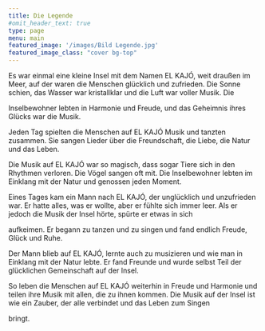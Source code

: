 ```yaml
---
title: Die Legende
#omit_header_text: true
type: page
menu: main
featured_image: '/images/Bild Legende.jpg'
featured_image_class: "cover bg-top"
---
```


Es war einmal eine kleine Insel mit dem Namen EL KAJÓ, weit draußen im Meer, auf der waren die Menschen glücklich und zufrieden. Die Sonne schien, das Wasser war kristallklar und die Luft war voller Musik. Die 

Inselbewohner lebten in Harmonie und Freude, und das Geheimnis ihres Glücks war die Musik.

Jeden Tag spielten die Menschen auf EL KAJÓ Musik und tanzten zusammen. Sie sangen Lieder über die Freundschaft, die Liebe, die Natur und das Leben. 

Die Musik auf EL KAJÓ war so magisch, dass sogar Tiere sich in den Rhythmen verloren. Die Vögel sangen oft mit. Die Inselbewohner lebten im Einklang mit der Natur und genossen jeden Moment.

Eines Tages kam ein Mann nach EL KAJÓ, der unglücklich und unzufrieden war. Er hatte alles, was er wollte, aber er fühlte sich immer leer. Als er jedoch die Musik der Insel hörte, spürte er etwas in sich 

aufkeimen. Er begann zu tanzen und zu singen und fand endlich Freude, Glück und Ruhe.

Der Mann blieb auf EL KAJÓ, lernte auch zu musizieren und wie man in Einklang mit der Natur lebte. Er fand Freunde und wurde selbst Teil der glücklichen Gemeinschaft auf der Insel.

So leben die Menschen auf EL KAJÓ weiterhin in Freude und Harmonie und teilen ihre Musik mit allen, die zu ihnen kommen. Die Musik auf der Insel ist wie ein Zauber, der alle verbindet und das Leben zum Singen 

bringt.
